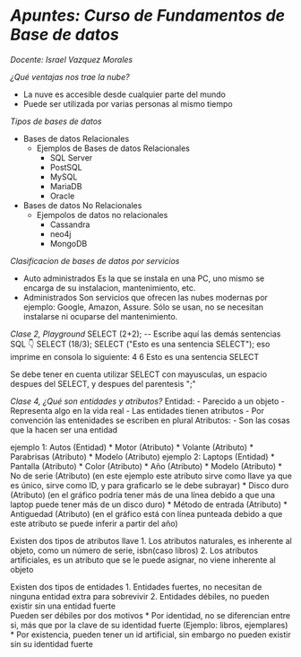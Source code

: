 # *Apuntes: Curso de Fundamentos de Base de datos*
_Docente: Israel Vazquez Morales_

*¿Qué ventajas nos trae la nube?*
- La nuve es accesible desde cualquier parte del mundo
- Puede ser utilizada por varias personas al mismo tiempo

*Tipos de bases de datos*
- Bases de datos Relacionales
    - Ejemplos de Bases de datos Relacionales
        - SQL Server
        - PostSQL
        - MySQL
        - MariaDB
        - Oracle
- Bases de datos No Relacionales
    - Ejempolos de datos no relacionales
        - Cassandra
        - neo4j
        - MongoDB

*Clasificacion de bases de datos por servicios*
- Auto administrados
    Es la que se instala en una PC, uno mismo se encarga de su instalacion, mantenimiento, etc.
- Administrados 
    Son servicios que ofrecen las nubes modernas por ejemplo: Google, Amazon, Assure. Sólo se usan, no se necesitan instalarse ni ocuparse del mantenimiento.


*Clase 2, Playground*
        SELECT (2+2);
        -- Escribe aquí las demás sentencias SQL 👇
        SELECT (18/3);
        SELECT ("Esto es una sentencia SELECT");
eso imprime en consola lo siguiente: 4      6       Esto es una sentencia SELECT

Se debe tener en cuenta utilizar SELECT con mayusculas, un espacio despues del SELECT, y despues del parentesis ";"

*Clase 4, ¿Qué son entidades y atributos?*
Entidad:
    - Parecido a un objeto
    - Representa algo en la vida real
    - Las entidades tienen atributos
    - Por convención las entenidades se escriben en plural
Atributos:
    - Son las cosas que la hacen ser una entidad

ejemplo 1:
    Autos (Entidad)
        * Motor (Atributo)
        * Volante (Atributo)
        * Parabrisas (Atributo)
        * Modelo (Atributo)
ejemplo 2:
    Laptops (Entidad)
        * Pantalla (Atributo)
        * Color (Atributo)
        * Año (Atributo)
        * Modelo (Atributo)
        * No de serie (Atributo) (en este ejemplo este atributo sirve como llave ya que es único, sirve como ID, y para graficarlo se le debe subrayar)
        * Disco duro (Atributo) (en el gráfico podría tener más de una línea debido a que una laptop puede tener más de un disco duro)
        * Método de entrada (Atributo)
        * Antiguedad (Atributo) (en el gráfico está con línea punteada debido a que este atributo se puede inferir a partir del año)

Existen dos tipos de atributos llave
    1. Los atributos naturales, es inherente al objeto, como un número de serie, isbn(caso libros)
    2. Los atributos artificiales, es un atributo que se le puede asignar, no viene inherente al objeto 

Existen dos tipos de entidades
    1. Entidades fuertes, no necesitan de ninguna entidad extra para sobrevivir
    2. Entidades débiles, no pueden existir sin una entidad fuerte  
            Pueden ser débiles por dos motivos
                * Por identidad, no se diferencian entre si, más que por la clave de su identidad fuerte (Ejemplo: libros, ejemplares)
                * Por existencia, pueden tener un id artificial, sin embargo no pueden existir sin su identidad fuerte
